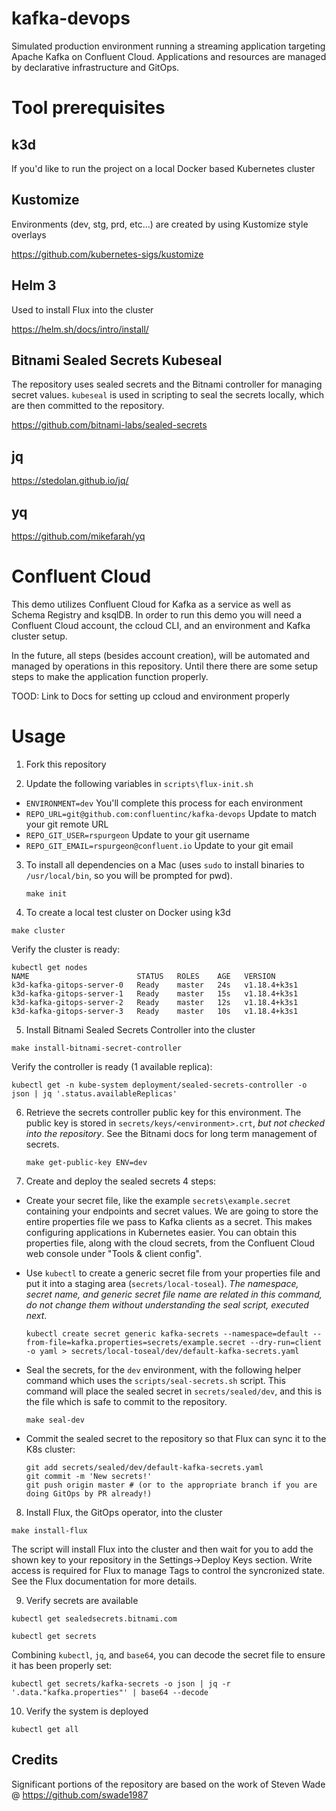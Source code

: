 # kafka-devops

Simulated production environment running a streaming application targeting Apache Kafka on Confluent Cloud.
Applications and resources are managed by declarative infrastructure and GitOps.

# Tool prerequisites

## k3d
If you'd like to run the project on a local Docker based Kubernetes cluster

## Kustomize
Environments (dev, stg, prd, etc...) are created by using Kustomize style overlays

https://github.com/kubernetes-sigs/kustomize

## Helm 3
Used to install Flux into the cluster

https://helm.sh/docs/intro/install/

## Bitnami Sealed Secrets Kubeseal
The repository uses sealed secrets and the Bitnami controller for managing secret values. `kubeseal` is used in scripting to seal the secrets locally, which are then committed to the repository.

https://github.com/bitnami-labs/sealed-secrets

## jq
https://stedolan.github.io/jq/

## yq
https://github.com/mikefarah/yq

# Confluent Cloud

This demo utilizes Confluent Cloud for Kafka as a service as well as Schema Registry and ksqlDB. In order to run this demo you will need a Confluent Cloud account, the ccloud CLI, and an environment and Kafka cluster setup. 

In the future, all steps (besides account creation), will be automated and managed by operations in this repository. Until there there are some setup steps to make the application function properly.

TOOD: Link to Docs for setting up ccloud and environment properly

# Usage 

1.  Fork this repository

2.  Update the following variables in `scripts\flux-init.sh`

  * `ENVIRONMENT=dev` You'll complete this process for each environment
  * `REPO_URL=git@github.com:confluentinc/kafka-devops` Update to match your git remote URL
  * `REPO_GIT_USER=rspurgeon` Update to your git username
  * `REPO_GIT_EMAIL=rspurgeon@confluent.io` Update to your git email

3.  To install all dependencies on a Mac (uses `sudo` to install binaries to `/usr/local/bin`, so you will be prompted for pwd).

		make init

4. To create a local test cluster on Docker using k3d

  ```
  make cluster
  ```

  Verify the cluster is ready:
  ```
  kubectl get nodes
  NAME                        STATUS   ROLES    AGE   VERSION
  k3d-kafka-gitops-server-0   Ready    master   24s   v1.18.4+k3s1
  k3d-kafka-gitops-server-1   Ready    master   15s   v1.18.4+k3s1
  k3d-kafka-gitops-server-2   Ready    master   12s   v1.18.4+k3s1
  k3d-kafka-gitops-server-3   Ready    master   10s   v1.18.4+k3s1 
  ```

5. Install Bitnami Sealed Secrets Controller into the cluster

  ```
  make install-bitnami-secret-controller
  ```
  
  Verify the controller is ready (1 available replica):

  ```
  kubectl get -n kube-system deployment/sealed-secrets-controller -o json | jq '.status.availableReplicas'
  ```

6. Retrieve the secrets controller public key for this environment. The public key is stored in `secrets/keys/<environment>.crt`, _but not checked into the repository_.  See the Bitnami docs for long term management of secrets.

   `make get-public-key ENV=dev`

7. Create and deploy the sealed secrets 4 steps:

  * Create your secret file, like the example `secrets\example.secret` containing your endpoints and secret values. We are going to store the entire properties file we pass to Kafka clients as a secret. This makes configuring applications in Kubernetes easier. You can obtain this properties file, along with the cloud secrets, from the Confluent Cloud web console under "Tools & client config".
  
  * Use `kubectl` to create a generic secret file from your properties file and put it into a staging area (`secrets/local-toseal`). _The namespace, secret name, and generic secret file name are related in this command, do not change them without understanding the seal script, executed next_.

    `kubectl create secret generic kafka-secrets --namespace=default --from-file=kafka.properties=secrets/example.secret --dry-run=client -o yaml > secrets/local-toseal/dev/default-kafka-secrets.yaml`

  * Seal the secrets, for the `dev` environment, with the following helper command which uses the `scripts/seal-secrets.sh` script. This command will place the sealed secret in `secrets/sealed/dev`, and this is the file which is safe to commit to the repository.

    `make seal-dev`

  * Commit the sealed secret to the repository so that Flux can sync it to the K8s cluster:

    ```
    git add secrets/sealed/dev/default-kafka-secrets.yaml
    git commit -m 'New secrets!'
    git push origin master # (or to the appropriate branch if you are doing GitOps by PR already!)
    ```

8. Install Flux, the GitOps operator, into the cluster

  `make install-flux`

  The script will install Flux into the cluster and then wait for you to add the shown key to your repository in the Settings->Deploy Keys section. Write access is required for Flux to manage Tags to control the syncronized state.  See the Flux documentation for more details.

9. Verify secrets are available

  `kubectl get sealedsecrets.bitnami.com`

  `kubectl get secrets`

  Combining `kubectl`, `jq`, and `base64`, you can decode the secret file to ensure it has been properly set:

  `kubectl get secrets/kafka-secrets -o json | jq -r '.data."kafka.properties"' | base64 --decode`

10. Verify the system is deployed

   `kubectl get all`

## Credits
Significant portions of the repository are based on the work of Steven Wade @ https://github.com/swade1987

